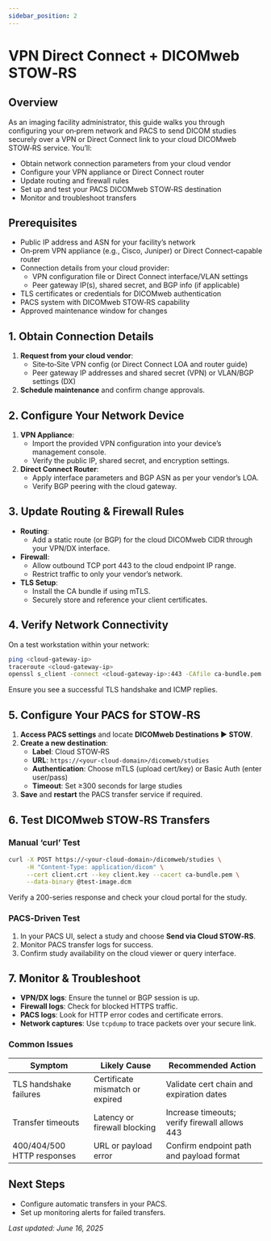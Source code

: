 ```yaml
---
sidebar_position: 2
---
```


# VPN Direct Connect + DICOMweb STOW‑RS

## Overview

As an imaging facility administrator, this guide walks you through configuring your on‑prem network and PACS to send DICOM studies securely over a VPN or Direct Connect link to your cloud DICOMweb STOW‑RS service. You’ll:

- Obtain network connection parameters from your cloud vendor
- Configure your VPN appliance or Direct Connect router
- Update routing and firewall rules
- Set up and test your PACS DICOMweb STOW‑RS destination
- Monitor and troubleshoot transfers

## Prerequisites

- Public IP address and ASN for your facility’s network
- On‑prem VPN appliance (e.g., Cisco, Juniper) or Direct Connect‑capable router
- Connection details from your cloud provider:
  - VPN configuration file or Direct Connect interface/VLAN settings
  - Peer gateway IP(s), shared secret, and BGP info (if applicable)
- TLS certificates or credentials for DICOMweb authentication
- PACS system with DICOMweb STOW‑RS capability
- Approved maintenance window for changes

## 1. Obtain Connection Details

1. **Request from your cloud vendor**:
   - Site‑to‑Site VPN config (or Direct Connect LOA and router guide)
   - Peer gateway IP addresses and shared secret (VPN) or VLAN/BGP settings (DX)
2. **Schedule maintenance** and confirm change approvals.

## 2. Configure Your Network Device

1. **VPN Appliance**:
   - Import the provided VPN configuration into your device’s management console.
   - Verify the public IP, shared secret, and encryption settings.
2. **Direct Connect Router**:
   - Apply interface parameters and BGP ASN as per your vendor’s LOA.
   - Verify BGP peering with the cloud gateway.

## 3. Update Routing & Firewall Rules

- **Routing**:
  - Add a static route (or BGP) for the cloud DICOMweb CIDR through your VPN/DX interface.
- **Firewall**:
  - Allow outbound TCP port 443 to the cloud endpoint IP range.
  - Restrict traffic to only your vendor’s network.
- **TLS Setup**:
  - Install the CA bundle if using mTLS.
  - Securely store and reference your client certificates.

## 4. Verify Network Connectivity

On a test workstation within your network:

```bash
ping <cloud-gateway-ip>
traceroute <cloud-gateway-ip>
openssl s_client -connect <cloud-gateway-ip>:443 -CAfile ca-bundle.pem
```

Ensure you see a successful TLS handshake and ICMP replies.

## 5. Configure Your PACS for STOW‑RS

1. **Access PACS settings** and locate **DICOMweb Destinations ▶︎ STOW**.
2. **Create a new destination**:
   - **Label**: Cloud STOW‑RS
   - **URL**: `https://<your-cloud-domain>/dicomweb/studies`
   - **Authentication**: Choose mTLS (upload cert/key) or Basic Auth (enter user/pass)
   - **Timeout**: Set ≥300 seconds for large studies
3. **Save** and **restart** the PACS transfer service if required.

## 6. Test DICOMweb STOW‑RS Transfers

### Manual ‘curl’ Test

```bash
curl -X POST https://<your-cloud-domain>/dicomweb/studies \
     -H "Content-Type: application/dicom" \
     --cert client.crt --key client.key --cacert ca-bundle.pem \
     --data-binary @test-image.dcm
```

Verify a 200-series response and check your cloud portal for the study.

### PACS‑Driven Test

1. In your PACS UI, select a study and choose **Send via Cloud STOW‑RS**.
2. Monitor PACS transfer logs for success.
3. Confirm study availability on the cloud viewer or query interface.

## 7. Monitor & Troubleshoot

- **VPN/DX logs**: Ensure the tunnel or BGP session is up.
- **Firewall logs**: Check for blocked HTTPS traffic.
- **PACS logs**: Look for HTTP error codes and certificate errors.
- **Network captures**: Use `tcpdump` to trace packets over your secure link.

### Common Issues

| Symptom                    | Likely Cause                    | Recommended Action                            |
| -------------------------- | ------------------------------- | --------------------------------------------- |
| TLS handshake failures     | Certificate mismatch or expired | Validate cert chain and expiration dates      |
| Transfer timeouts          | Latency or firewall blocking    | Increase timeouts; verify firewall allows 443 |
| 400/404/500 HTTP responses | URL or payload error            | Confirm endpoint path and payload format      |

## Next Steps

- Configure automatic transfers in your PACS.
- Set up monitoring alerts for failed transfers.

_Last updated: June 16, 2025_

